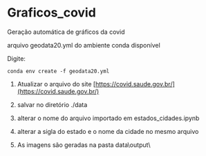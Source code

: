 # Graficos_covid 

Geração automática de gráficos da covid

arquivo geodata20.yml do ambiente conda disponível

Digite:

```
conda env create -f geodata20.yml

```

1. Atualizar o arquivo do site [https://covid.saude.gov.br/](https://covid.saude.gov.br/)

1. salvar no diretório ./data

1. alterar o nome do arquivo importado em estados_cidades.ipynb

1. alterar a sigla do estado e o nome da cidade no mesmo arquivo

1. As imagens são geradas na pasta data\output\



